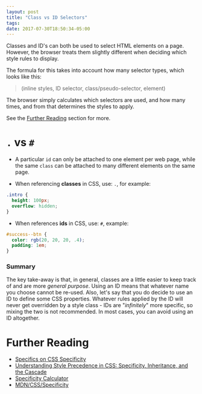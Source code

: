 ```yaml
---
layout: post
title: "Class vs ID Selectors"
tags:
date: 2017-07-30T18:50:34-05:00
---
```


Classes and ID's can both be used to select HTML elements on a page. However, the browser treats them slightly different when deciding which style rules to display.

The formula for this takes into account how many selector types, which looks like this:

> (inline styles, ID selector, class/pseudo-selector, element)

The browser simply calculates which selectors are used, and how many times, and from that determines the styles to apply.

See the [Further Reading](#further-reading) section for more.

# `.` vs `#`

- A particular `id` can only be attached to one element per web page, while the same `class` can be attached to many different elements on the same page.

- When referencing **classes** in CSS, use: `.`, for example:
```css
.intro {
  height: 100px;
  overflow: hidden;
}
```

- When references **ids** in CSS, use: `#`, example:
```css
#success--btn {
  color: rgb(20, 20, 20, .4);
  padding: 1em;
}
```

### Summary

The key take-away is that, in general, classes are a little easier to keep
track of and are more _general purpose_. Using an ID means that whatever
name you choose cannot be re-used. Also, let's say that you do decide to
use an ID to define some CSS properties. Whatever rules applied by the ID
will never get overridden by a style class - IDs are "_infinitely_" more
specific, so mixing the two is not recommended. In most cases, you can
avoid using an ID altogether.

# Further Reading

- [Specifics on CSS Specificity](https://css-tricks.com/specifics-on-css-specificity/)
- [Understanding Style Precedence in CSS: Specificity, Inheritance, and the Cascade](http://vanseodesign.com/css/css-specificity-inheritance-cascaade/)
- [Specificity Calculator](https://specificity.keegan.st)
- [MDN/CSS/Specificity](https://developer.mozilla.org/en-US/docs/Web/CSS/Specificity)

